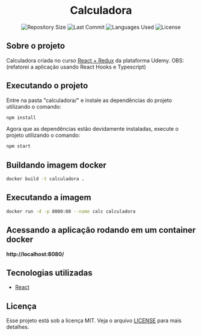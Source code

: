 <h1 align="center">Calculadora</h1>

<p align="center">
  <img src="https://img.shields.io/github/repo-size/guilhermesantoss/calculadora?style=for-the-badge&color=darkblue" alt="Repository Size" />
  <img src="https://img.shields.io/github/last-commit/guilhermesantoss/calculadora?style=for-the-badge&color=darkblue" alt="Last Commit" />
  <img src="https://img.shields.io/github/languages/count/guilhermesantoss/calculadora?style=for-the-badge&color=darkblue" alt="Languages Used" />
  <img src="https://img.shields.io/github/license/guilhermesantoss/calculadora?style=for-the-badge&color=darkblue" alt="License" />
</p>


## Sobre o projeto

Calculadora criada no curso [React + Redux](https://www.udemy.com/course/react-redux-pt/) da plataforma Udemy.
OBS: (refatorei a aplicação usando React Hooks e Typescript)

## Executando o projeto

Entre na pasta "calculadora/" e instale as dependências do projeto utilizando o comando:
```bash
npm install
```

Agora que as dependências estão devidamente instaladas, execute o projeto utilizando o comando:
```bash
npm start
```
## Buildando imagem docker
```bash
docker build -t calculadora .
```

## Executando a imagem
```bash
docker run -d -p 8080:80 --name calc calculadora
```

## Acessando a aplicação rodando em um container docker
**http://localhost:8080/**
## Tecnologias utilizadas

* [React](https://reactjs.org/)

## Licença

Esse projeto está sob a licença MIT. Veja o arquivo [LICENSE](LICENSE) para mais detalhes.
